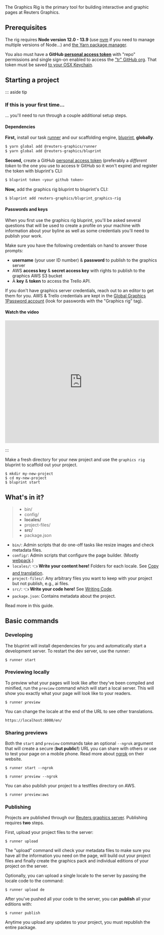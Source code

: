 The Graphics Rig is the primary tool for building interactive and graphic pages at Reuters Graphics.

## Prerequisites

The rig requires **Node version 12.0 - 13.9** (use [nvm](https://github.com/nvm-sh/nvm) if you need to manage multiple versions of Node...) and [the Yarn package manager](https://legacy.yarnpkg.com/en/docs/install).

You also must have a **GitHub [personal access token](https://help.github.com/en/github/authenticating-to-github/creating-a-personal-access-token-for-the-command-line)** with "repo" permissions and single sign-on enabled to access the ["tr" GitHub org](https://github.com/tr). That token must be saved [to your OSX Keychain](https://help.github.com/en/github/using-git/updating-credentials-from-the-osx-keychain).



## Starting a project

::: aside tip

### If this is your first time...

... you'll need to run through a couple additional setup steps.



#### Dependencies

**First,** install our task [runner](https://github.com/reuters-graphics/runner) and our scaffolding engine, [bluprint](https://github.com/reuters-graphics/bluprint), **globally**.

```bash
$ yarn global add @reuters-graphics/runner
$ yarn global add @reuters-graphics/bluprint
```

**Second,** create a GitHub [personal access token](https://help.github.com/en/github/authenticating-to-github/creating-a-personal-access-token-for-the-command-line) (preferably a _different token_ to the one you use to access tr GitHub so it won't expire) and register the token with bluprint's CLI:

  ```bash
  $ bluprint token <your github token>
  ```


**Now,** add the graphics rig bluprint to bluprint's CLI:

  ```bash
  $ bluprint add reuters-graphics/bluprint_graphics-rig
  ```

#### Passwords and keys

When you first use the graphics rig bluprint, you'll be asked several questions that will be used to create a profile on your machine with information about your byline as well as some credentials you'll need to publish your work.

Make sure you have the following credentials on hand to answer those prompts:

- **username** (your user ID number) & **password** to publish to the graphics server
- AWS **access key** & **secret access key** with rights to publish to the graphics AWS S3 bucket
- A **key** & **token** to access the Trello API.

If you don't have graphics server credentials, reach out to an editor to get them for you. AWS & Trello credentials are kept in the [Global Graphics 1Password account](https://reutersglobalgraphics.1password.com/) (look for passwords with the "Graphics rig" tag).

#### Watch the video

<iframe src="https://player.vimeo.com/video/409931962" width="100%" height="400px" frameborder="0" allow="autoplay; fullscreen" allowfullscreen></iframe>

:::


Make a fresh directory for your new project and use the `graphics rig` bluprint to scaffold out your project.

  ```
  $ mkdir my-new-project
  $ cd my-new-project
  $ bluprint start
  ```


## What's in it?

> - bin/
> - config/
> - **locales/**
> - project-files/
> - **src/**
> - package.json

- `bin/`: Admin scripts that do one-off tasks like resize images and check metadata files.
- `config/`: Admin scripts that configure the page builder. (Mostly [webpack](https://webpack.js.org/).)
- `locales/`: 👈 **Write your content here!**  Folders for each locale. See [Copy and translation](../copy-and-translation/).
- `project-files/`: Any arbitrary files you want to keep with your project but not publish, e.g., ai files.
- `src/`: 👈 **Write your code here!** See [Writing Code](../writing-code/).
- `package.json`: Contains metadata about the project.

Read more in this guide.


## Basic commands

### Developing

The bluprint will install dependencies for you and automatically start a development server. To restart the dev server, use the runner:

```
$ runner start
```


### Previewing locally

To preview what your pages will look like after they've been compiled and minified, run the `preview` command which will start a local server. This will show you exactly what your page will look like to your readers.

  ```
  $ runner preview
  ```

You can change the locale at the end of the URL to see other translations.

  ```
  https://localhost:8000/en/
  ```

### Sharing previews

Both the `start` and `preview` commands take an optional `--ngrok` argument that will create a secure (**but public!**) URL you can share with others or use to test your page on a mobile phone. Read more about [ngrok](https://ngrok.com/) on their website.

```
$ runner start --ngrok
```

```
$ runner preview --ngrok
```

You can also publish your project to a testfiles directory on AWS.

```
$ runner preview:aws
```

### Publishing

Projects are published through our [Reuters graphics server](https://sphinx.thomsonreuters.com/graphics/?#/group/rngs). Publishing requires **two** steps.

First, upload your project files to the server:

```
$ runner upload
```

The "upload" command will check your metadata files to make sure you have all the information you need on the page, will build out your project files and finally create the graphics pack and individual editions of your project on the server.

Optionally, you can upload a single locale to the server by passing the locale code to the command:

```
$ runner upload de
```

After you've pushed all your code to the server, you can **publish** all your editions with:

```
$ runner publish
```

Anytime you upload any updates to your project, you must republish the entire package.
